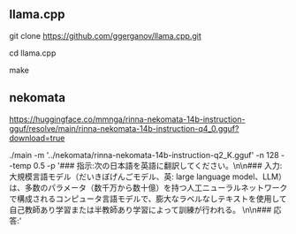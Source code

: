 ## llama.cpp

git clone https://github.com/ggerganov/llama.cpp.git

cd llama.cpp

make


## nekomata
https://huggingface.co/mmnga/rinna-nekomata-14b-instruction-gguf/resolve/main/rinna-nekomata-14b-instruction-q4_0.gguf?download=true

./main -m '../nekomata/rinna-nekomata-14b-instruction-q2_K.gguf' -n 128 --temp 0.5 -p '### 指示:次の日本語を英語に翻訳してください。\n\n### 入力: 大規模言語モデル（だいきぼげんごモデル、英: large language model、LLM）は、多数のパラメータ（数千万から数十億）を持つ人工ニューラルネットワークで構成されるコンピュータ言語モデルで、膨大なラベルなしテキストを使用して自己教師あり学習または半教師あり学習によって訓練が行われる。 \n\n### 応答:'